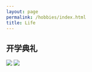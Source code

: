 ```yaml
---
layout: page
permalink: /hobbies/index.html
title: Life
---
```




## 开学典礼

<img src="https://wangzhipeng2002.github.io/IMG_20211204_093607.jpg">
<img src="https://wangzhipeng2002.github.io/IMG_20211204_093155.jpg">
